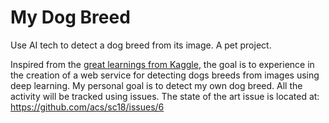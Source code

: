# My Dog Breed
Use AI tech to detect a dog breed from its image. A pet project.

Inspired from the [great learnings from Kaggle](https://www.kaggle.com/learn/deep-learning), the goal is to experience in the creation of a web service for detecting dogs breeds from images using deep learning. My personal goal is to detect my own dog breed. All the activity will be tracked using issues. The state of the art issue is located at: https://github.com/acs/sc18/issues/6
